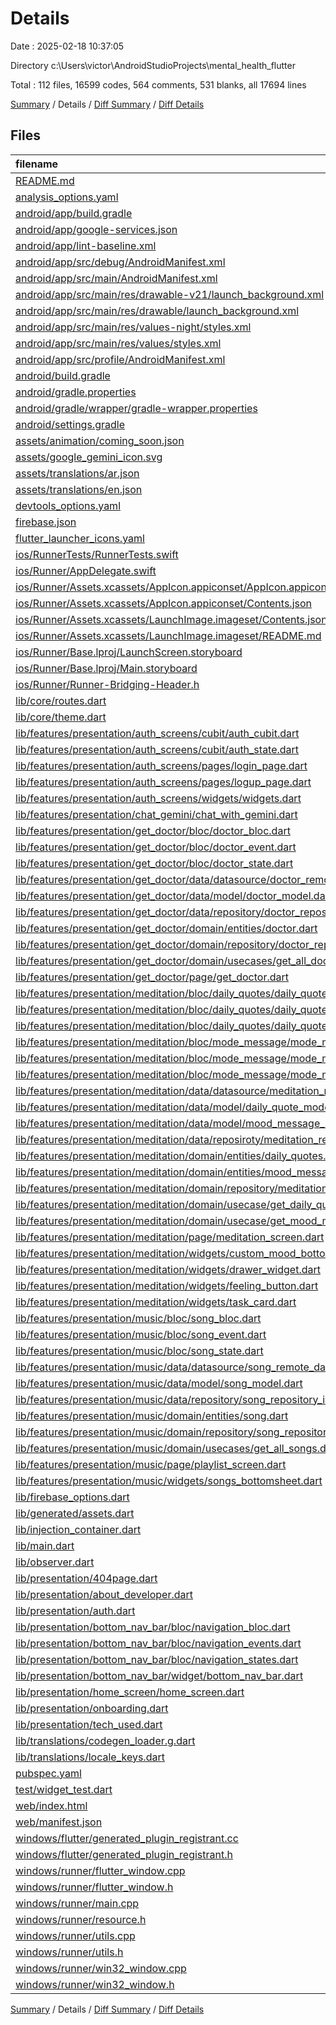 # Details

Date : 2025-02-18 10:37:05

Directory c:\\Users\\victor\\AndroidStudioProjects\\mental_health_flutter

Total : 112 files,  16599 codes, 564 comments, 531 blanks, all 17694 lines

[Summary](results.md) / Details / [Diff Summary](diff.md) / [Diff Details](diff-details.md)

## Files
| filename | language | code | comment | blank | total |
| :--- | :--- | ---: | ---: | ---: | ---: |
| [README.md](/README.md) | Markdown | 13 | 0 | 3 | 16 |
| [analysis\_options.yaml](/analysis_options.yaml) | YAML | 7 | 22 | 4 | 33 |
| [android/app/build.gradle](/android/app/build.gradle) | Groovy | 33 | 12 | 7 | 52 |
| [android/app/google-services.json](/android/app/google-services.json) | JSON | 29 | 0 | 0 | 29 |
| [android/app/lint-baseline.xml](/android/app/lint-baseline.xml) | XML | 9 | 0 | 3 | 12 |
| [android/app/src/debug/AndroidManifest.xml](/android/app/src/debug/AndroidManifest.xml) | XML | 3 | 4 | 1 | 8 |
| [android/app/src/main/AndroidManifest.xml](/android/app/src/main/AndroidManifest.xml) | XML | 52 | 21 | 3 | 76 |
| [android/app/src/main/res/drawable-v21/launch\_background.xml](/android/app/src/main/res/drawable-v21/launch_background.xml) | XML | 4 | 7 | 2 | 13 |
| [android/app/src/main/res/drawable/launch\_background.xml](/android/app/src/main/res/drawable/launch_background.xml) | XML | 4 | 7 | 2 | 13 |
| [android/app/src/main/res/values-night/styles.xml](/android/app/src/main/res/values-night/styles.xml) | XML | 9 | 9 | 1 | 19 |
| [android/app/src/main/res/values/styles.xml](/android/app/src/main/res/values/styles.xml) | XML | 9 | 9 | 1 | 19 |
| [android/app/src/profile/AndroidManifest.xml](/android/app/src/profile/AndroidManifest.xml) | XML | 3 | 4 | 1 | 8 |
| [android/build.gradle](/android/build.gradle) | Groovy | 16 | 0 | 3 | 19 |
| [android/gradle.properties](/android/gradle.properties) | Properties | 3 | 0 | 1 | 4 |
| [android/gradle/wrapper/gradle-wrapper.properties](/android/gradle/wrapper/gradle-wrapper.properties) | Properties | 5 | 0 | 1 | 6 |
| [android/settings.gradle](/android/settings.gradle) | Groovy | 22 | 2 | 5 | 29 |
| [assets/animation/coming\_soon.json](/assets/animation/coming_soon.json) | JSON | 12,323 | 0 | 0 | 12,323 |
| [assets/google\_gemini\_icon.svg](/assets/google_gemini_icon.svg) | XML | 1 | 0 | 0 | 1 |
| [assets/translations/ar.json](/assets/translations/ar.json) | JSON | 55 | 0 | 3 | 58 |
| [assets/translations/en.json](/assets/translations/en.json) | JSON | 55 | 0 | 1 | 56 |
| [devtools\_options.yaml](/devtools_options.yaml) | YAML | 3 | 0 | 1 | 4 |
| [firebase.json](/firebase.json) | JSON | 1 | 0 | 0 | 1 |
| [flutter\_launcher\_icons.yaml](/flutter_launcher_icons.yaml) | YAML | 18 | 9 | 6 | 33 |
| [ios/RunnerTests/RunnerTests.swift](/ios/RunnerTests/RunnerTests.swift) | Swift | 7 | 2 | 4 | 13 |
| [ios/Runner/AppDelegate.swift](/ios/Runner/AppDelegate.swift) | Swift | 12 | 0 | 2 | 14 |
| [ios/Runner/Assets.xcassets/AppIcon.appiconset/AppIcon.appiconset/Contents.json](/ios/Runner/Assets.xcassets/AppIcon.appiconset/AppIcon.appiconset/Contents.json) | JSON | 1 | 0 | 0 | 1 |
| [ios/Runner/Assets.xcassets/AppIcon.appiconset/Contents.json](/ios/Runner/Assets.xcassets/AppIcon.appiconset/Contents.json) | JSON | 122 | 0 | 1 | 123 |
| [ios/Runner/Assets.xcassets/LaunchImage.imageset/Contents.json](/ios/Runner/Assets.xcassets/LaunchImage.imageset/Contents.json) | JSON | 23 | 0 | 1 | 24 |
| [ios/Runner/Assets.xcassets/LaunchImage.imageset/README.md](/ios/Runner/Assets.xcassets/LaunchImage.imageset/README.md) | Markdown | 3 | 0 | 2 | 5 |
| [ios/Runner/Base.lproj/LaunchScreen.storyboard](/ios/Runner/Base.lproj/LaunchScreen.storyboard) | XML | 36 | 1 | 1 | 38 |
| [ios/Runner/Base.lproj/Main.storyboard](/ios/Runner/Base.lproj/Main.storyboard) | XML | 25 | 1 | 1 | 27 |
| [ios/Runner/Runner-Bridging-Header.h](/ios/Runner/Runner-Bridging-Header.h) | C++ | 1 | 0 | 1 | 2 |
| [lib/core/routes.dart](/lib/core/routes.dart) | Dart | 13 | 0 | 1 | 14 |
| [lib/core/theme.dart](/lib/core/theme.dart) | Dart | 71 | 1 | 5 | 77 |
| [lib/features/presentation/auth\_screens/cubit/auth\_cubit.dart](/lib/features/presentation/auth_screens/cubit/auth_cubit.dart) | Dart | 63 | 22 | 10 | 95 |
| [lib/features/presentation/auth\_screens/cubit/auth\_state.dart](/lib/features/presentation/auth_screens/cubit/auth_state.dart) | Dart | 11 | 0 | 9 | 20 |
| [lib/features/presentation/auth\_screens/pages/login\_page.dart](/lib/features/presentation/auth_screens/pages/login_page.dart) | Dart | 243 | 4 | 5 | 252 |
| [lib/features/presentation/auth\_screens/pages/logup\_page.dart](/lib/features/presentation/auth_screens/pages/logup_page.dart) | Dart | 272 | 9 | 5 | 286 |
| [lib/features/presentation/auth\_screens/widgets/widgets.dart](/lib/features/presentation/auth_screens/widgets/widgets.dart) | Dart | 13 | 0 | 2 | 15 |
| [lib/features/presentation/chat\_gemini/chat\_with\_gemini.dart](/lib/features/presentation/chat_gemini/chat_with_gemini.dart) | Dart | 14 | 0 | 5 | 19 |
| [lib/features/presentation/get\_doctor/bloc/doctor\_bloc.dart](/lib/features/presentation/get_doctor/bloc/doctor_bloc.dart) | Dart | 18 | 0 | 3 | 21 |
| [lib/features/presentation/get\_doctor/bloc/doctor\_event.dart](/lib/features/presentation/get_doctor/bloc/doctor_event.dart) | Dart | 2 | 0 | 2 | 4 |
| [lib/features/presentation/get\_doctor/bloc/doctor\_state.dart](/lib/features/presentation/get_doctor/bloc/doctor_state.dart) | Dart | 12 | 1 | 7 | 20 |
| [lib/features/presentation/get\_doctor/data/datasource/doctor\_remote\_datasource.dart](/lib/features/presentation/get_doctor/data/datasource/doctor_remote_datasource.dart) | Dart | 21 | 5 | 6 | 32 |
| [lib/features/presentation/get\_doctor/data/model/doctor\_model.dart](/lib/features/presentation/get_doctor/data/model/doctor_model.dart) | Dart | 37 | 1 | 3 | 41 |
| [lib/features/presentation/get\_doctor/data/repository/doctor\_repository\_impl.dart](/lib/features/presentation/get_doctor/data/repository/doctor_repository_impl.dart) | Dart | 12 | 0 | 4 | 16 |
| [lib/features/presentation/get\_doctor/domain/entities/doctor.dart](/lib/features/presentation/get_doctor/domain/entities/doctor.dart) | Dart | 22 | 0 | 2 | 24 |
| [lib/features/presentation/get\_doctor/domain/repository/doctor\_repository.dart](/lib/features/presentation/get_doctor/domain/repository/doctor_repository.dart) | Dart | 4 | 1 | 1 | 6 |
| [lib/features/presentation/get\_doctor/domain/usecases/get\_all\_doctor.dart](/lib/features/presentation/get_doctor/domain/usecases/get_all_doctor.dart) | Dart | 9 | 4 | 5 | 18 |
| [lib/features/presentation/get\_doctor/page/get\_doctor.dart](/lib/features/presentation/get_doctor/page/get_doctor.dart) | Dart | 107 | 23 | 5 | 135 |
| [lib/features/presentation/meditation/bloc/daily\_quotes/daily\_quotes\_bloc.dart](/lib/features/presentation/meditation/bloc/daily_quotes/daily_quotes_bloc.dart) | Dart | 19 | 0 | 3 | 22 |
| [lib/features/presentation/meditation/bloc/daily\_quotes/daily\_quotes\_event.dart](/lib/features/presentation/meditation/bloc/daily_quotes/daily_quotes_event.dart) | Dart | 2 | 0 | 2 | 4 |
| [lib/features/presentation/meditation/bloc/daily\_quotes/daily\_quotes\_state.dart](/lib/features/presentation/meditation/bloc/daily_quotes/daily_quotes_state.dart) | Dart | 12 | 0 | 7 | 19 |
| [lib/features/presentation/meditation/bloc/mode\_message/mode\_message\_bloc.dart](/lib/features/presentation/meditation/bloc/mode_message/mode_message_bloc.dart) | Dart | 21 | 0 | 4 | 25 |
| [lib/features/presentation/meditation/bloc/mode\_message/mode\_message\_event.dart](/lib/features/presentation/meditation/bloc/mode_message/mode_message_event.dart) | Dart | 6 | 1 | 3 | 10 |
| [lib/features/presentation/meditation/bloc/mode\_message/mode\_message\_state.dart](/lib/features/presentation/meditation/bloc/mode_message/mode_message_state.dart) | Dart | 14 | 4 | 10 | 28 |
| [lib/features/presentation/meditation/data/datasource/meditation\_remote\_datasource.dart](/lib/features/presentation/meditation/data/datasource/meditation_remote_datasource.dart) | Dart | 35 | 0 | 7 | 42 |
| [lib/features/presentation/meditation/data/model/daily\_quote\_model.dart](/lib/features/presentation/meditation/data/model/daily_quote_model.dart) | Dart | 20 | 9 | 5 | 34 |
| [lib/features/presentation/meditation/data/model/mood\_message\_model.dart](/lib/features/presentation/meditation/data/model/mood_message_model.dart) | Dart | 9 | 1 | 3 | 13 |
| [lib/features/presentation/meditation/data/reposiroty/meditation\_repository\_impl.dart](/lib/features/presentation/meditation/data/reposiroty/meditation_repository_impl.dart) | Dart | 16 | 0 | 5 | 21 |
| [lib/features/presentation/meditation/domain/entities/daily\_quotes.dart](/lib/features/presentation/meditation/domain/entities/daily_quotes.dart) | Dart | 10 | 0 | 2 | 12 |
| [lib/features/presentation/meditation/domain/entities/mood\_message.dart](/lib/features/presentation/meditation/domain/entities/mood_message.dart) | Dart | 4 | 0 | 1 | 5 |
| [lib/features/presentation/meditation/domain/repository/meditation\_repository.dart](/lib/features/presentation/meditation/domain/repository/meditation_repository.dart) | Dart | 6 | 0 | 1 | 7 |
| [lib/features/presentation/meditation/domain/usecase/get\_daily\_quote.dart](/lib/features/presentation/meditation/domain/usecase/get_daily_quote.dart) | Dart | 9 | 0 | 4 | 13 |
| [lib/features/presentation/meditation/domain/usecase/get\_mood\_message.dart](/lib/features/presentation/meditation/domain/usecase/get_mood_message.dart) | Dart | 9 | 1 | 3 | 13 |
| [lib/features/presentation/meditation/page/meditation\_screen.dart](/lib/features/presentation/meditation/page/meditation_screen.dart) | Dart | 227 | 4 | 5 | 236 |
| [lib/features/presentation/meditation/widgets/custom\_mood\_bottomsheet.dart](/lib/features/presentation/meditation/widgets/custom_mood_bottomsheet.dart) | Dart | 61 | 2 | 5 | 68 |
| [lib/features/presentation/meditation/widgets/drawer\_widget.dart](/lib/features/presentation/meditation/widgets/drawer_widget.dart) | Dart | 126 | 4 | 3 | 133 |
| [lib/features/presentation/meditation/widgets/feeling\_button.dart](/lib/features/presentation/meditation/widgets/feeling_button.dart) | Dart | 45 | 2 | 4 | 51 |
| [lib/features/presentation/meditation/widgets/task\_card.dart](/lib/features/presentation/meditation/widgets/task_card.dart) | Dart | 54 | 10 | 4 | 68 |
| [lib/features/presentation/music/bloc/song\_bloc.dart](/lib/features/presentation/music/bloc/song_bloc.dart) | Dart | 18 | 0 | 3 | 21 |
| [lib/features/presentation/music/bloc/song\_event.dart](/lib/features/presentation/music/bloc/song_event.dart) | Dart | 2 | 0 | 2 | 4 |
| [lib/features/presentation/music/bloc/song\_state.dart](/lib/features/presentation/music/bloc/song_state.dart) | Dart | 12 | 1 | 8 | 21 |
| [lib/features/presentation/music/data/datasource/song\_remote\_datasource.dart](/lib/features/presentation/music/data/datasource/song_remote_datasource.dart) | Dart | 21 | 5 | 7 | 33 |
| [lib/features/presentation/music/data/model/song\_model.dart](/lib/features/presentation/music/data/model/song_model.dart) | Dart | 31 | 1 | 3 | 35 |
| [lib/features/presentation/music/data/repository/song\_repository\_impl.dart](/lib/features/presentation/music/data/repository/song_repository_impl.dart) | Dart | 12 | 0 | 4 | 16 |
| [lib/features/presentation/music/domain/entities/song.dart](/lib/features/presentation/music/domain/entities/song.dart) | Dart | 18 | 1 | 2 | 21 |
| [lib/features/presentation/music/domain/repository/song\_repository.dart](/lib/features/presentation/music/domain/repository/song_repository.dart) | Dart | 4 | 1 | 1 | 6 |
| [lib/features/presentation/music/domain/usecases/get\_all\_songs.dart](/lib/features/presentation/music/domain/usecases/get_all_songs.dart) | Dart | 9 | 2 | 4 | 15 |
| [lib/features/presentation/music/page/playlist\_screen.dart](/lib/features/presentation/music/page/playlist_screen.dart) | Dart | 131 | 3 | 5 | 139 |
| [lib/features/presentation/music/widgets/songs\_bottomsheet.dart](/lib/features/presentation/music/widgets/songs_bottomsheet.dart) | Dart | 237 | 36 | 14 | 287 |
| [lib/firebase\_options.dart](/lib/firebase_options.dart) | Dart | 60 | 22 | 7 | 89 |
| [lib/generated/assets.dart](/lib/generated/assets.dart) | Dart | 26 | 1 | 3 | 30 |
| [lib/injection\_container.dart](/lib/injection_container.dart) | Dart | 43 | 5 | 7 | 55 |
| [lib/main.dart](/lib/main.dart) | Dart | 266 | 32 | 5 | 303 |
| [lib/observer.dart](/lib/observer.dart) | Dart | 23 | 1 | 5 | 29 |
| [lib/presentation/404page.dart](/lib/presentation/404page.dart) | Dart | 18 | 0 | 3 | 21 |
| [lib/presentation/about\_developer.dart](/lib/presentation/about_developer.dart) | Dart | 18 | 0 | 4 | 22 |
| [lib/presentation/auth.dart](/lib/presentation/auth.dart) | Dart | 68 | 7 | 4 | 79 |
| [lib/presentation/bottom\_nav\_bar/bloc/navigation\_bloc.dart](/lib/presentation/bottom_nav_bar/bloc/navigation_bloc.dart) | Dart | 10 | 3 | 2 | 15 |
| [lib/presentation/bottom\_nav\_bar/bloc/navigation\_events.dart](/lib/presentation/bottom_nav_bar/bloc/navigation_events.dart) | Dart | 5 | 0 | 2 | 7 |
| [lib/presentation/bottom\_nav\_bar/bloc/navigation\_states.dart](/lib/presentation/bottom_nav_bar/bloc/navigation_states.dart) | Dart | 5 | 0 | 2 | 7 |
| [lib/presentation/bottom\_nav\_bar/widget/bottom\_nav\_bar.dart](/lib/presentation/bottom_nav_bar/widget/bottom_nav_bar.dart) | Dart | 23 | 4 | 5 | 32 |
| [lib/presentation/home\_screen/home\_screen.dart](/lib/presentation/home_screen/home_screen.dart) | Dart | 131 | 14 | 10 | 155 |
| [lib/presentation/onboarding.dart](/lib/presentation/onboarding.dart) | Dart | 56 | 3 | 4 | 63 |
| [lib/presentation/tech\_used.dart](/lib/presentation/tech_used.dart) | Dart | 65 | 0 | 9 | 74 |
| [lib/translations/codegen\_loader.g.dart](/lib/translations/codegen_loader.g.dart) | Dart | 120 | 2 | 7 | 129 |
| [lib/translations/locale\_keys.dart](/lib/translations/locale_keys.dart) | Dart | 47 | 1 | 3 | 51 |
| [pubspec.yaml](/pubspec.yaml) | YAML | 48 | 81 | 17 | 146 |
| [test/widget\_test.dart](/test/widget_test.dart) | Dart | 14 | 10 | 7 | 31 |
| [web/index.html](/web/index.html) | HTML | 19 | 15 | 5 | 39 |
| [web/manifest.json](/web/manifest.json) | JSON | 35 | 0 | 1 | 36 |
| [windows/flutter/generated\_plugin\_registrant.cc](/windows/flutter/generated_plugin_registrant.cc) | C++ | 15 | 4 | 5 | 24 |
| [windows/flutter/generated\_plugin\_registrant.h](/windows/flutter/generated_plugin_registrant.h) | C++ | 5 | 5 | 6 | 16 |
| [windows/runner/flutter\_window.cpp](/windows/runner/flutter_window.cpp) | C++ | 49 | 7 | 16 | 72 |
| [windows/runner/flutter\_window.h](/windows/runner/flutter_window.h) | C++ | 20 | 5 | 9 | 34 |
| [windows/runner/main.cpp](/windows/runner/main.cpp) | C++ | 30 | 4 | 10 | 44 |
| [windows/runner/resource.h](/windows/runner/resource.h) | C++ | 9 | 6 | 2 | 17 |
| [windows/runner/utils.cpp](/windows/runner/utils.cpp) | C++ | 54 | 2 | 10 | 66 |
| [windows/runner/utils.h](/windows/runner/utils.h) | C++ | 8 | 6 | 6 | 20 |
| [windows/runner/win32\_window.cpp](/windows/runner/win32_window.cpp) | C++ | 210 | 24 | 55 | 289 |
| [windows/runner/win32\_window.h](/windows/runner/win32_window.h) | C++ | 48 | 31 | 24 | 103 |

[Summary](results.md) / Details / [Diff Summary](diff.md) / [Diff Details](diff-details.md)